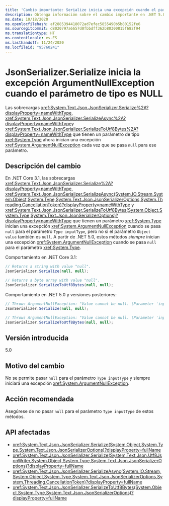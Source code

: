 ```yaml
---
title: 'Cambio importante: Serialize inicia una excepción cuando el parámetro de tipo es NULL'
description: Obtenga información sobre el cambio importante en .NET 5.0, donde los métodos de serialización de JsonSerialize que tienen un parámetro de tipo ahora inician una excepción cuando se pasa NULL para ese parámetro.
ms.date: 10/18/2020
ms.openlocfilehash: af2885394418072ad7efec5855490b5b80152fe6
ms.sourcegitcommit: d8020797a6657d0fbbdff362b80300815f682f94
ms.translationtype: HT
ms.contentlocale: es-ES
ms.lasthandoff: 11/24/2020
ms.locfileid: "95760241"
---
```

# <a name="jsonserializerserialize-throws-argumentnullexception-when-type-parameter-is-null"></a>JsonSerializer.Serialize inicia la excepción ArgumentNullException cuando el parámetro de tipo es NULL

Las sobrecargas <xref:System.Text.Json.JsonSerializer.Serialize%2A?displayProperty=nameWithType>, <xref:System.Text.Json.JsonSerializer.SerializeAsync%2A?displayProperty=nameWithType>y <xref:System.Text.Json.JsonSerializer.SerializeToUtf8Bytes%2A?displayProperty=nameWithType> que tienen un parámetro de tipo <xref:System.Type> ahora inician una excepción <xref:System.ArgumentNullException> cada vez que se pasa `null` para ese parámetro.

## <a name="change-description"></a>Descripción del cambio

En .NET Core 3.1, las sobrecargas <xref:System.Text.Json.JsonSerializer.Serialize%2A?displayProperty=nameWithType>, <xref:System.Text.Json.JsonSerializer.SerializeAsync(System.IO.Stream,System.Object,System.Type,System.Text.Json.JsonSerializerOptions,System.Threading.CancellationToken)?displayProperty=nameWithType> y <xref:System.Text.Json.JsonSerializer.SerializeToUtf8Bytes(System.Object,System.Type,System.Text.Json.JsonSerializerOptions)?displayProperty=nameWithType> que tienen un parámetro <xref:System.Type> inician una excepción <xref:System.ArgumentNullException> cuando se pasa `null` para el parámetro `Type inputType`, pero no si el parámetro `Object value` también es `null`. A partir de .NET 5.0, estos métodos *siempre* inician una excepción <xref:System.ArgumentNullException> cuando se pasa `null` para el parámetro <xref:System.Type>.

Comportamiento en .NET Core 3.1:

```csharp
// Returns a string with value "null".
JsonSerializer.Serialize(null, null);

// Returns a byte array with value "null".
JsonSerializer.SerializeToUtf8Bytes(null, null);
```

Comportamiento en .NET 5.0 y versiones posteriores:

```csharp
// Throws ArgumentNullException: "Value cannot be null. (Parameter 'inputType')".
JsonSerializer.Serialize(null, null);

// Throws ArgumentNullException: "Value cannot be null. (Parameter 'inputType')".
JsonSerializer.SerializeToUtf8Bytes(null, null);
```

## <a name="version-introduced"></a>Versión introducida

5.0

## <a name="reason-for-change"></a>Motivo del cambio

No se permite pasar `null` para el parámetro `Type inputType` y siempre iniciará una excepción <xref:System.ArgumentNullException>.

## <a name="recommended-action"></a>Acción recomendada

Asegúrese de no pasar `null` para el parámetro `Type inputType` de estos métodos.

## <a name="affected-apis"></a>API afectadas

- <xref:System.Text.Json.JsonSerializer.Serialize(System.Object,System.Type,System.Text.Json.JsonSerializerOptions)?displayProperty=fullName>
- <xref:System.Text.Json.JsonSerializer.Serialize(System.Text.Json.Utf8JsonWriter,System.Object,System.Type,System.Text.Json.JsonSerializerOptions)?displayProperty=fullName>
- <xref:System.Text.Json.JsonSerializer.SerializeAsync(System.IO.Stream,System.Object,System.Type,System.Text.Json.JsonSerializerOptions,System.Threading.CancellationToken)?displayProperty=fullName>
- <xref:System.Text.Json.JsonSerializer.SerializeToUtf8Bytes(System.Object,System.Type,System.Text.Json.JsonSerializerOptions)?displayProperty=fullName>

<!--

### Affected APIs

- `M:System.Text.Json.JsonSerializer.Serialize(System.Object,System.Type,System.Text.Json.JsonSerializerOptions)`
- `M:System.Text.Json.JsonSerializer.Serialize(System.Text.Json.Utf8JsonWriter,System.Object,System.Type,System.Text.Json.JsonSerializerOptions)`
- `M:System.Text.Json.JsonSerializer.SerializeAsync(System.IO.Stream,System.Object,System.Type,System.Text.Json.JsonSerializerOptions,System.Threading.CancellationToken)`
- `M:System.Text.Json.JsonSerializer.SerializeToUtf8Bytes(System.Object,System.Type,System.Text.Json.JsonSerializerOptions)`

### Category

Serialization

-->
